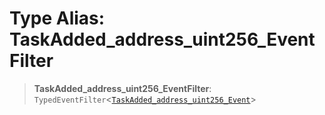 # Type Alias: TaskAdded\_address\_uint256\_EventFilter

> **TaskAdded\_address\_uint256\_EventFilter**: `TypedEventFilter`\<[`TaskAdded_address_uint256_Event`](TaskAdded_address_uint256_Event.md)\>
